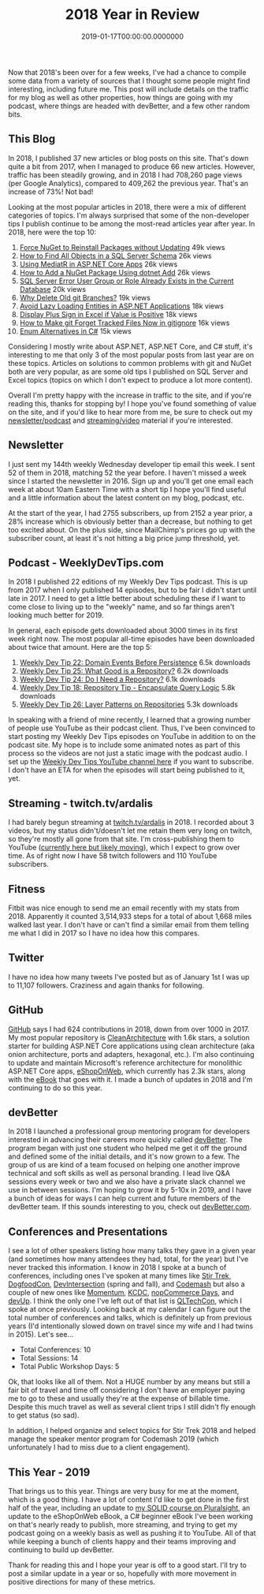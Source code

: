 ﻿---
title: 2018 Year in Review
date: "2019-01-17T00:00:00.0000000"
featuredImage: /img/2018-year-in-review.png
---

Now that 2018's been over for a few weeks, I've had a chance to compile some data from a variety of sources that I thought some people might find interesting, including future me. This post will include details on the traffic for my blog as well as other properties, how things are going with my podcast, where things are headed with devBetter, and a few other random bits.

## This Blog

In 2018, I published 37 new articles or blog posts on this site. That's down quite a bit from 2017, when I managed to produce 66 new articles. However, traffic has been steadily growing, and in 2018 I had 708,260 page views (per Google Analytics), compared to 409,262 the previous year. That's an increase of 73%! Not bad!

Looking at the most popular articles in 2018, there were a mix of different categories of topics. I'm always surprised that some of the non-developer tips I publish continue to be among the most-read articles year after year. In 2018, here were the top 10:

1. [Force NuGet to Reinstall Packages without Updating](https://ardalis.com/force-nuget-to-reinstall-packages-without-updating) 49k views
2. [How to Find All Objects in a SQL Server Schema](https://ardalis.com/how-to-find-all-objects-in-a-sql-server-schema) 26k views
3. [Using MediatR in ASP.NET Core Apps](https://ardalis.com/using-mediatr-in-aspnet-core-apps) 26k views
4. [How to Add a NuGet Package Using dotnet Add](https://ardalis.com/how-to-add-a-nuget-package-using-dotnet-add) 26k views
5. [SQL Server Error User Group or Role Already Exists in the Current Database](https://ardalis.com/sql-server-error-user-group-or-role-already-exists-in-the-current-database) 20k views
6. [Why Delete Old git Branches?](https://ardalis.com/why-delete-old-git-branches) 19k views
7. [Avoid Lazy Loading Entities in ASP.NET Applications](https://ardalis.com/avoid-lazy-loading-entities-in-asp-net-applications) 18k views
8. [Display Plus Sign in Excel if Value is Positive](https://ardalis.com/display-plus-sign-in-excel-if-value-is-positive) 18k views
9. [How to Make git Forget Tracked Files Now in gitignore](https://ardalis.com/how-to-make-git-forget-tracked-files-in-gitignore) 16k views
10. [Enum Alternatives in C#](https://ardalis.com/enum-alternatives-in-c) 15k views

Considering I mostly write about ASP.NET, ASP.NET Core, and C# stuff, it's interesting to me that only 3 of the most popular posts from last year are on these topics. Articles on solutions to common problems with git and NuGet both are very popular, as are some old tips I published on SQL Server and Excel topics (topics on which I don't expect to produce a lot more content).

Overall I'm pretty happy with the increase in traffic to the site, and if you're reading this, thanks for stopping by! I hope you've found something of value on the site, and if you'd like to hear more from me, be sure to check out my [newsletter/podcast](/tips) and [streaming/video](https://twitch.tv/ardalis) material if you're interested.

## Newsletter

I just sent my 144th weekly Wednesday developer tip email this week. I sent 52 of them in 2018, matching 52 the year before. I haven't missed a week since I started the newsletter in 2016. Sign up and you'll get one email each week at about 10am Eastern Time with a short tip I hope you'll find useful and a little information about the latest content on my blog, podcast, etc.

At the start of the year, I had 2755 subscribers, up from 2152 a year prior, a 28% increase which is obviously better than a decrease, but nothing to get too excited about. On the plus side, since MailChimp's prices go up with the subscriber count, at least it's not hitting a big price jump threshold, yet.

## Podcast - WeeklyDevTips.com

In 2018 I published 22 editions of my Weekly Dev Tips podcast. This is up from 2017 when I only published 14 episodes, but to be fair I didn't start until late in 2017. I need to get a little better about scheduling these if I want to come close to living up to the "weekly" name, and so far things aren't looking much better for 2019.

In general, each episode gets downloaded about 3000 times in its first week right now. The most popular all-time episodes have been downloaded about twice that amount. Here are the top 5:

1. [Weekly Dev Tip 22: Domain Events Before Persistence](http://www.weeklydevtips.com/022) 6.5k downloads
2. [Weekly Dev Tip 25: What Good is a Repository?](http://www.weeklydevtips.com/025) 6.2k downloads
3. [Weekly Dev Tip 24: Do I Need a Repository?](http://www.weeklydevtips.com/024) 6.1k downloads
4. [Weekly Dev Tip 18: Repository Tip - Encapsulate Query Logic](http://www.weeklydevtips.com/018) 5.8k downloads
5. [Weekly Dev Tip 26: Layer Patterns on Repositories](http://www.weeklydevtips.com/026) 5.3k downloads

In speaking with a friend of mine recently, I learned that a growing number of people use YouTube as their podcast client. Thus, I've been convinced to start posting my Weekly Dev Tips episodes on YouTube in addition to on the podcast site. My hope is to include some animated notes as part of this process so the videos are not just a static image with the podcast audio. I set up the [Weekly Dev Tips YouTube channel here](https://www.youtube.com/channel/UC1OeiOnqUZHVinzRK5MuHsA) if you want to subscribe. I don't have an ETA for when the episodes will start being published to it, yet.

## Streaming - twitch.tv/ardalis

I had barely begun streaming at [twitch.tv/ardalis](https://www.twitch.tv/ardalis) in 2018. I recorded about 3 videos, but my status didn't/doesn't let me retain them very long on twitch, so they're mostly all gone from that site. I'm cross-publishing them to YouTube ([currently here but likely moving](https://www.youtube.com/channel/UCkvBKVrZ_RepwX7UgfnFIUA)), which I expect to grow over time. As of right now I have 58 twitch followers and 110 YouTube subscribers.

## Fitness

Fitbit was nice enough to send me an email recently with my stats from 2018. Apparently it counted 3,514,933 steps for a total of about 1,668 miles walked last year. I don't have or can't find a similar email from them telling me what I did in 2017 so I have no idea how this compares.

## Twitter

I have no idea how many tweets I've posted but as of January 1st I was up to 11,107 followers. Craziness and again thanks for following.

## GitHub

[GitHub](https://github.com/ardalis) says I had 624 contributions in 2018, down from over 1000 in 2017. My most popular repository is [CleanArchitecture](https://github.com/ardalis/CleanArchitecture) with 1.6k stars, a solution starter for building ASP.NET Core applications using clean architecture (aka onion architecture, ports and adapters, hexagonal, etc.). I'm also continuing to update and maintain Microsoft's reference architecture for monolithic ASP.NET Core apps, [eShopOnWeb](https://github.com/dotnet-architecture/eShopOnWeb), which currently has 2.3k stars, along with the [eBook](https://ardalis.com/architecture-ebook) that goes with it. I made a bunch of updates in 2018 and I'm continuing to do so this year.

## devBetter

In 2018 I launched a professional group mentoring program for developers interested in advancing their careers more quickly called [devBetter](https://devbetter.com/). The program began with just one student who helped me get it off the ground and defined some of the initial details, and it's now grown to a few. The group of us are kind of a team focused on helping one another improve technical and soft skills as well as personal branding. I lead live Q&A sessions every week or two and we also have a private slack channel we use in between sessions. I'm hoping to grow it by 5-10x in 2019, and I have a bunch of ideas for ways I can help current and future members of the devBetter team. If this sounds interesting to you, check out [devBetter.com](https://devbetter.com/).

## Conferences and Presentations

I see a lot of other speakers listing how many talks they gave in a given year (and sometimes how many attendees they had, total, for the year) but I've never tracked this information. I know in 2018 I spoke at a bunch of conferences, including ones I've spoken at many times like [Stir Trek,](https://stirtrek.com) [DogfoodCon](https://dogfoodcon.com/), [DevIntersection](https://devintersection.com/#!/) (spring and fall), and [Codemash](https://codemash.org) but also a couple of new ones like [Momentum](https://ardalis.com/momentum-dev-conference-and-design-patterns), [KCDC](https://www.kcdc.info/), [nopCommerce Days](https://days18.nopcommerce.com/), and [devUp](https://www.devupconf.org/). I think the only one I've left out of that list is [QLTechCon](http://qltechcon.com/), which I spoke at once previously. Looking back at my calendar I can figure out the total number of conferences and talks, which is definitely up from previous years (I'd intentionally slowed down on travel since my wife and I had twins in 2015). Let's see...

- Total Conferences: 10
- Total Sessions: 14
- Total Public Workshop Days: 5

Ok, that looks like all of them. Not a HUGE number by any means but still a fair bit of travel and time off considering I don't have an employer paying me to go to these and usually they're at the expense of billable time. Despite this much travel as well as several client trips I still didn't fly enough to get status (so sad).

In addition, I helped organize and select topics for Stir Trek 2018 and helped manage the speaker mentor program for Codemash 2019 (which unfortunately I had to miss due to a client engagement).

## This Year - 2019

That brings us to this year. Things are very busy for me at the moment, which is a good thing. I have a lot of content I'd like to get done in the first half of the year, including an update to [my SOLID course on Pluralsight](https://www.pluralsight.com/courses/principles-oo-design), an update to the eShopOnWeb eBook, a C# beginner eBook I've been working on that's nearly ready to publish, more streaming, and trying to get my podcast going on a weekly basis as well as pushing it to YouTube. All of that while keeping a bunch of clients happy and their teams improving and continuing to build up devBetter.

Thank for reading this and I hope your year is off to a good start. I'll try to post a similar update in a year or so, hopefully with more movement in positive directions for many of these metrics.

